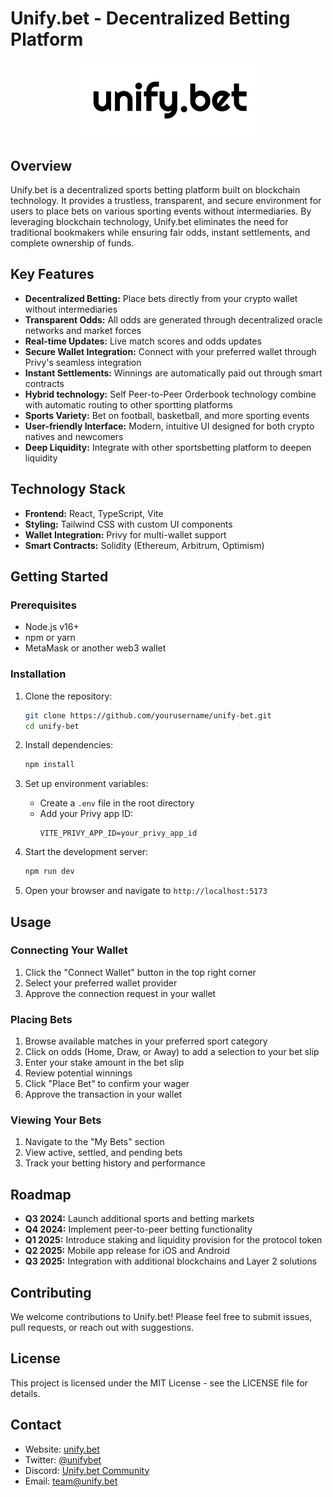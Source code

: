 # Unify.bet - Decentralized Betting Platform

<p align="center">
  <img src="public/logo.png" alt="Unify.bet Logo" width="300" />
</p>

## Overview

Unify.bet is a decentralized sports betting platform built on blockchain technology. It provides a trustless, transparent, and secure environment for users to place bets on various sporting events without intermediaries. By leveraging blockchain technology, Unify.bet eliminates the need for traditional bookmakers while ensuring fair odds, instant settlements, and complete ownership of funds.

## Key Features

- **Decentralized Betting:** Place bets directly from your crypto wallet without intermediaries
- **Transparent Odds:** All odds are generated through decentralized oracle networks and market forces
- **Real-time Updates:** Live match scores and odds updates
- **Secure Wallet Integration:** Connect with your preferred wallet through Privy's seamless integration
- **Instant Settlements:** Winnings are automatically paid out through smart contracts
- **Hybrid technology:** Self Peer-to-Peer Orderbook technology combine with automatic routing to other sportting platforms 
- **Sports Variety:** Bet on football, basketball, and more sporting events
- **User-friendly Interface:** Modern, intuitive UI designed for both crypto natives and newcomers
- **Deep Liquidity:** Integrate with other sportsbetting platform to deepen liquidity

## Technology Stack

- **Frontend:** React, TypeScript, Vite
- **Styling:** Tailwind CSS with custom UI components
- **Wallet Integration:** Privy for multi-wallet support
- **Smart Contracts:** Solidity (Ethereum, Arbitrum, Optimism)

## Getting Started

### Prerequisites

- Node.js v16+
- npm or yarn
- MetaMask or another web3 wallet

### Installation

1. Clone the repository:
   ```bash
   git clone https://github.com/yourusername/unify-bet.git
   cd unify-bet
   ```

2. Install dependencies:
   ```bash
   npm install
   ```

3. Set up environment variables:
   - Create a `.env` file in the root directory
   - Add your Privy app ID:
     ```
     VITE_PRIVY_APP_ID=your_privy_app_id
     ```

4. Start the development server:
   ```bash
   npm run dev
   ```

5. Open your browser and navigate to `http://localhost:5173`

## Usage

### Connecting Your Wallet

1. Click the "Connect Wallet" button in the top right corner
2. Select your preferred wallet provider
3. Approve the connection request in your wallet

### Placing Bets

1. Browse available matches in your preferred sport category
2. Click on odds (Home, Draw, or Away) to add a selection to your bet slip
3. Enter your stake amount in the bet slip
4. Review potential winnings
5. Click "Place Bet" to confirm your wager
6. Approve the transaction in your wallet

### Viewing Your Bets

1. Navigate to the "My Bets" section
2. View active, settled, and pending bets
3. Track your betting history and performance

## Roadmap

- **Q3 2024:** Launch additional sports and betting markets
- **Q4 2024:** Implement peer-to-peer betting functionality
- **Q1 2025:** Introduce staking and liquidity provision for the protocol token
- **Q2 2025:** Mobile app release for iOS and Android
- **Q3 2025:** Integration with additional blockchains and Layer 2 solutions

## Contributing

We welcome contributions to Unify.bet! Please feel free to submit issues, pull requests, or reach out with suggestions.

## License

This project is licensed under the MIT License - see the LICENSE file for details.

## Contact

- Website: [unify.bet](https://unify.bet)
- Twitter: [@unifybet](https://twitter.com/unifybet)
- Discord: [Unify.bet Community](https://discord.gg/unifybet)
- Email: team@unify.bet 